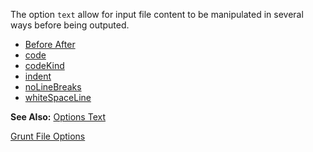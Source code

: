 The option `text` allow for input file content to be manipulated in several ways before being outputed. 

* [Before After](BeforeAfter/)
* [code](code/)
* [codeKind](codeKind/)
* [indent](indent/)
* [noLineBreaks](noLineBreaks/)
* [whiteSpaceLine](whiteSpaceLine/)

**See Also:** [Options Text](/grunt-build-include/pages/Docs/Options/text/)

[Grunt File Options](../)